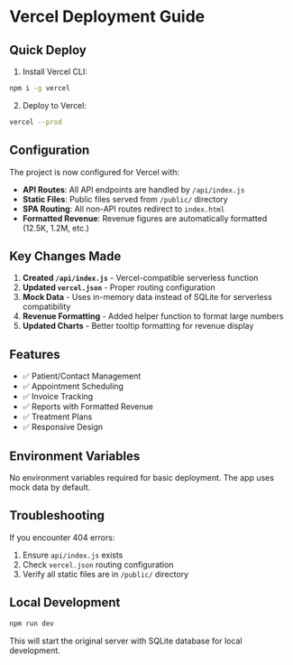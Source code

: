 # Vercel Deployment Guide

## Quick Deploy

1. Install Vercel CLI:
```bash
npm i -g vercel
```

2. Deploy to Vercel:
```bash
vercel --prod
```

## Configuration

The project is now configured for Vercel with:

- **API Routes**: All API endpoints are handled by `/api/index.js`
- **Static Files**: Public files served from `/public/` directory
- **SPA Routing**: All non-API routes redirect to `index.html`
- **Formatted Revenue**: Revenue figures are automatically formatted (12.5K, 1.2M, etc.)

## Key Changes Made

1. **Created `/api/index.js`** - Vercel-compatible serverless function
2. **Updated `vercel.json`** - Proper routing configuration
3. **Mock Data** - Uses in-memory data instead of SQLite for serverless compatibility
4. **Revenue Formatting** - Added helper function to format large numbers
5. **Updated Charts** - Better tooltip formatting for revenue display

## Features

- ✅ Patient/Contact Management
- ✅ Appointment Scheduling  
- ✅ Invoice Tracking
- ✅ Reports with Formatted Revenue
- ✅ Treatment Plans
- ✅ Responsive Design

## Environment Variables

No environment variables required for basic deployment. The app uses mock data by default.

## Troubleshooting

If you encounter 404 errors:
1. Ensure `api/index.js` exists
2. Check `vercel.json` routing configuration
3. Verify all static files are in `/public/` directory

## Local Development

```bash
npm run dev
```

This will start the original server with SQLite database for local development.
